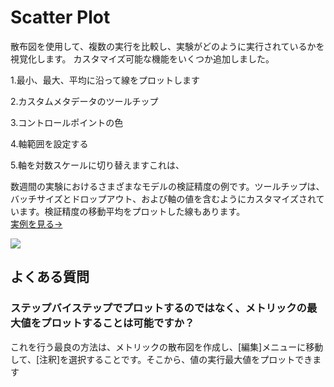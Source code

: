 # Scatter Plot

散布図を使用して、複数の実行を比較し、実験がどのように実行されているかを視覚化します。 カスタマイズ可能な機能をいくつか追加しました。

1.最小、最大、平均に沿って線をプロットします

2.カスタムメタデータのツールチップ

3.コントロールポイントの色

4.軸範囲を設定する

5.軸を対数スケールに切り替えますこれは、

数週間の実験におけるさまざまなモデルの検証精度の例です。ツールチップは、バッチサイズとドロップアウト、および軸の値を含むようにカスタマイズされています。検証精度の移動平均をプロットした線もあります。  
 [実例を見る→](https://wandb.ai/l2k2/l2k/reports?view=carey%2FScatter%20Plot)

![](https://paper-attachments.dropbox.com/s_9D642C56E99751C2C061E55EAAB63359266180D2F6A31D97691B25896D2271FC_1579031258748_image.png)

## よくある質問

### ステップバイステップでプロットするのではなく、メトリックの最大値をプロットすることは可能ですか？

これを行う最良の方法は、メトリックの散布図を作成し、\[編集\]メニューに移動して、\[注釈\]を選択することです。そこから、値の実行最大値をプロットできます

